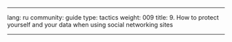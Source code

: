 

---

lang: ru
community: guide
type: tactics
weight: 009
title: 9. How to protect yourself and your data when using social networking sites

---

<stub>


